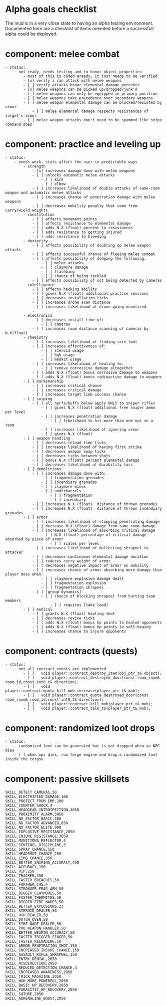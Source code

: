 # Alpha goals checklist

The mud is in a very close state to having an alpha testing environment. Documented here are
a checklist of items neeeded before a successfull alpha could be deployed.

# component: melee combat
	- status: 
		- not ready, needs testing and to honor object properties
			- most of this is coded aready, it just needs to be verified
			- [x] verify i can attack with melee weapons
			- [ ] verify attacks honor elemental damage percents
			- [x] melee weapons can be picked up/dropped/junk'd
			- [ ] melee weapons can only be equipped in primary position
			- [ ] melee weapons take precedence over secondary weapons
			- [ ] melee weapon elemental damage can be blocked/resisted by armor
				- [ ] melee elemental damage respects resistances of target's armor
			- [ ] melee weapon attacks don't need to be spammed like snipe command does

# component: practice and leveling up
	- status:
		- needs work. stats affect the user in predictable ways
			- strength
				- [x] increases damage done with melee weapons
				- [ ] unlocks automatic melee attacks
					- [ ] kick
					- [ ] elbow
				- [ ] increases likelihood of double attacks of same-room weapon and automatic melee attacks
				- [ ] increases chance of penetration damage with melee weapons
				- [ ] decreases mobility penalty that come from carry/wield weights
			- constitution
				- [ ] affects movement points
				- [ ] affects resistance to elemental damage
				- [ ] adds N.X (float) percent to resistances
				- [ ] adds resistance to getting injured
				- [ ] adds resistance to bleeding
			- dexterity
				- [ ] affects possibility of doubling up melee weapon attacks
				- [ ] affects successful chance of fleeing melee combat
				- [ ] affects possibility of dodging the following:
					- [ ] melee attacks
					- [ ] claymore damage
					- [ ] flashbang
					- [ ] chance of being tackled
				- [ ] affects possibility of not being detected by cameras
			- intelligence
				- [ ] affects hacking ability
				- [ ] gives N.X (float) additional practice sessions
				- [ ] decreases installation ticks
				- [ ] increases drone scan distance
				- [ ] increases likelihood of drone going unnoticed
				- 
			- electronics
				- [ ] decreases install time of:
					- [ ] cameras
				- [ ] increases room distance scanning of cameras by N.X(float)
			- chemistry
				- [ ] increases likelihood of finding rare loot
				- [ ] increases effectiveness of:
					- [ ] steroid usage
					- [ ] hgh usage
					- [ ] medkit usage
				- [ ] increases likelihood of healing to:
					- [ ] remove corrossive damage altogether
				- [ ] adds N.X (float) bonus corrosive damage to weapons
				- [ ] adds N.X (float) bonus radioactive damage to weapons
			- [ ] marksmanship
				- [ ] increases critical chance
				- [ ] increases critical damage
				- [ ] increases target limb success chance
			- [ ] sniping
				- [ ] all nerfs/buffs below apply ONLY to sniper rifles
					- [ ] gives N.X (float) additional free sniper ammo per level
					- [ ] increases penetration damage
						- [ ] likelihood to hit more than one npc in a room
					- [ ] increases likelihood of ignoring armor
					- [ ] gives N.X (float) 
			- [ ] weapon handling
				- [ ] decreases reload time ticks
				- [ ] increases likelihood of having first strike
				- [ ] decreases weapon swap ticks
				- [ ] decreases ticks between shots
				- [ ] bonus N.X (float) percent elemental damage
				- [ ] decreases likelihood of durability loss
			- [ ] demolitions
				- [ ] increases damage done with:
					- [ ] fragmentation grenades
					- [ ] incendiary grenades
					- [ ] claymore mines
					- [ ] underbarrels
						- [ ] fragmentation
						- [ ] incendiary
				- [ ] increases N.X (float)  distance of thrown grenades
				- [ ] increases N.X (float)  distance of thrown incendiary grenades
			- [ ] armor
				- [ ] increases likelihood of stopping penetrating damage
				- [ ] decrease N.X (float) damage from same room damage
				- [ ] increases likelihood of absorbing critical damage
					- [ ] N.X (float) percentage of critical damage absorbed by piece of armor
						- [ ] scales per level
				- [ ] increases likelihood of deflecting shrapnel to attacker
				- [ ] decreases continuous elemental damage duration
				- [ ] reduces carry weight of armor
				- [ ] decreases negative impact of armor on mobility
				- [ ] increases chance of armor absorbing more damage than player does when:
					- [ ] claymore explosion damage dealt
					- [ ] fragmentation explosion
					- [ ] fragmentation shrapnel
				- [ ] [group dynamics]
					- [ ] chance of blocking shrapnel from hurting team members
						- [ ] requires [take lead]
			- [ ] medical
				- [ ] grants N.X (float) healing shot
				- [ ] decreases revive ticks
				- [ ] adds N.X (float) bonus hp points to healed opponents
				- [ ] adds N.X (float) bonus hp points to self-heaing 
				- [ ] increases chance to injure opponents
	
# component: contracts (quests)
	- status:
		- not all contract events are implemented
			- [ ]	void player::contract_destroy_item(obj_ptr_t& object);
			- [ ]	void player::contract_destroyed_door(const room_rnum& room_id,const int8_t& direction);
			- [ ]	void player::contract_quota_kill_mob_increase(player_ptr_t& mob);
			- [ ]	void player::contract_quota_destroyed_door(const room_rnum& room_id,const int8_t& direction);
			- [ ]	void player::contract_kill_mob(player_ptr_t& mob);
			- [ ]	void player::contract_talk_to(player_ptr_t& mob);

# component: randomized loot drops
	- status:
		- randomized loot can be generated but is not dropped when an NPC dies
		- [ ] when npc dies, run forge engine and drop a randomized loot inside the corpse

# component: passive skillsets
```
SKILL_DETECT_CAMERAS,50
SKILL_ELECTRIFIED_DAMAGE,100
SKILL_PROTECT_FROM_EMP,200
SKILL_COUNTER_SHOCK,4
SKILL_HEADGEAR_INTROSPECTION,3050
SKILL_PROXIMITY_ALARM,3050
SKILL_NO_FACTOR_BASIC,400
SKILL_NO_FACTOR_ADVANCED,850
SKILL_NO_FACTOR_ELITE,900
SKILL_EXPLOSIVE_RESISTANCE,2050
SKILL_INJURE_RESISTANCE,3050
SKILL_MUNITIONS_REFLECTOR,4
SKILL_SENTINEL_DISCIPLINE,3
SKILL_SPRAY_CHANCE,150
SKILL_HEADSHOT_CHANCE,250
SKILL_LIMB_CHANCE,350
SKILL_BETTER_SNIPING_ACCURACY,450
SKILL_ACCURACY,150
SKILL_VIP,250
SKILL_TRACKER,350
SKILL_FASTER_BREACHES,50
SKILL_FURTHER_C4S,4
SKILL_STRONGER_FRAG_ARM,50
SKILL_BIGGER_CLAYMORES,50
SKILL_FASTER_THERMITES,50
SKILL_BIGGER_FIRE_NADES,50
SKILL_BETTER_EXPLOSIONS,33
SKILL_STEROID_DEALER,50
SKILL_HGH_DEALER,50
SKILL_DUTCH_OVEN,50
SKILL_FIRE_NADE_DEALER,50
SKILL_PRO_WEAPON_HANDLER,50
SKILL_BETTER_WEAPON_ACCURACY,50
SKILL_FASTER_TRIGGER_FINGER,50
SKILL_FASTER_RELOADING,50
SKILL_ARMOR_PENETRATION_SHOT,150
SKILL_INCREASED_INJURE_CHANCE,150
SKILL_ASSAULT_RIFLE_SHRAPNEL,150
SKILL_ENTRY_DENIAL,2050
SKILL_MISDIRECTION,2050
SKILL_REDUCED_DETECTION_CHANCE,4
SKILL_INCREASED_AWARENESS,2050
SKILL_TRICK_MAGAZINE,2050
SKILL_HGH_MORE_POWERFUL,2050
SKILL_BASIC_HP_RECOVERY,2050
SKILL_PARASITIC_HP_RECOVERY,2050
SKILL_SUTURE,2050
SKILL_ADRENALINE_BOOST,2050
```
